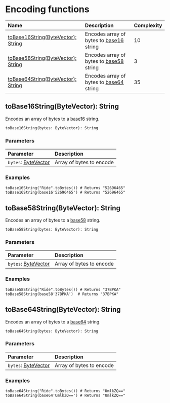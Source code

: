 # Encoding functions

| Name | Description | Complexity |
| :--- | :--- | :--- |
| [toBase16String(ByteVector): String](#to-base-16-string)  | Encodes array of bytes to [base16](https://en.wikipedia.org/wiki/Hexadecimal) string | 10 |
| [toBase58String(ByteVector): String](#to-base-58-string) | Encodes array of bytes to [base58](https://en.bitcoin.it/wiki/Base58Check_encoding) string | 3 |
| [toBase64String(ByteVector): String](#to-base-64-string) | Encodes array of bytes to [base64](https://en.wikipedia.org/wiki/Base64) string | 35  |

## toBase16String(ByteVector): String<a id="to-base-16-string"></a>

Encodes an array of bytes to a [base16](https://en.wikipedia.org/wiki/Hexadecimal) string.

```
toBase16String(bytes: ByteVector): String
```

### Parameters

| Parameter | Description |
| :--- | :--- |
| `bytes`: [ByteVector](/en/ride/v5/data-types/byte-vector) | Array of bytes to encode |

### Examples

```ride
toBase16String("Ride".toBytes()) # Returns "52696465"
toBase16String(base16'52696465') # Returns "52696465"
```

## toBase58String(ByteVector): String<a id="to-base-58-string"></a>

Encodes an array of bytes to a [base58](https://en.bitcoin.it/wiki/Base58Check_encoding) string.

```
toBase58String(bytes: ByteVector): String
```

### Parameters

| Parameter | Description |
| :--- | :--- |
| `bytes`: [ByteVector](/en/ride/v5/data-types/byte-vector) | Array of bytes to encode |

### Examples

```ride
toBase58String("Ride".toBytes()) # Returns "37BPKA"
toBase58String(base58'37BPKA')  # Returns "37BPKA"
```

## toBase64String(ByteVector): String<a id="to-base-64-string"></a>

Encodes an array of bytes to a [base64](https://en.wikipedia.org/wiki/Base64) string.

```
toBase64String(bytes: ByteVector): String
```

### Parameters

| Parameter | Description |
| :--- | :--- |
| `bytes`: [ByteVector](/en/ride/v5/data-types/byte-vector) | Array of bytes to encode |

### Examples

```ride
toBase64String("Ride".toBytes()) # Returns "UmlkZQ=="
toBase64String(base64'UmlkZQ==') # Returns "UmlkZQ=="
```

